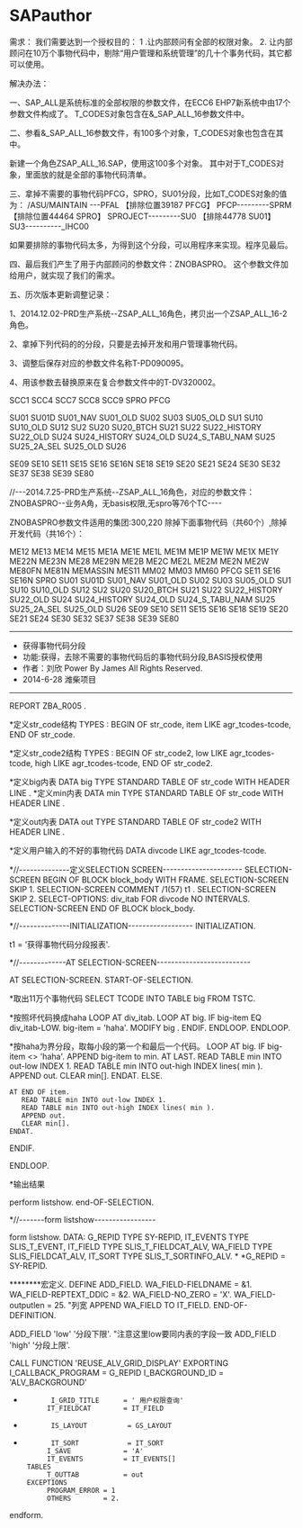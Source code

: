 # SAPauthor

需求：
我们需要达到一个授权目的： 
1 .让内部顾问有全部的权限对象。
2. 让内部顾问在10万个事物代码中，剔除“用户管理和系统管理”的几十个事务代码，其它都可以使用。



解决办法：

一、SAP_ALL是系统标准的全部权限的参数文件，在ECC6 EHP7新系统中由17个参数文件构成了。
T_CODES对象包含在&_SAP_ALL_16参数文件中。

二、参看&_SAP_ALL_16参数文件，有100多个对象，T_CODES对象也包含在其中。

新建一个角色ZSAP_ALL_16.SAP，使用这100多个对象。
其中对于T_CODES对象，里面放的就是全部的事物代码清单。	

三、拿掉不需要的事物代码PFCG，SPRO，SU01分段，比如T_CODES对象的值为：
/ASU/MAINTAIN ---PFAL  【排除位置39187 PFCG】
PFCP---------SPRM  	【排除位置44464 SPRO】
SPROJECT---------SU0  【排除44778 SU01】
SU3----------_IHC00


如果要排除的事物代码太多，为得到这个分段，可以用程序来实现。程序见最后。

四、最后我们产生了用于内部顾问的参数文件：ZNOBASPRO。
	这个参数文件加给用户，就实现了我们的需求。












五、历次版本更新调整记录：

1、2014.12.02-PRD生产系统--ZSAP_ALL_16角色，拷贝出一个ZSAP_ALL_16-2角色。

2、拿掉下列代码的的分段，只要是去掉开发和用户管理事物代码。

3、调整后保存对应的参数文件名称T-PD090095。

4、用该参数去替换原来在复合参数文件中的T-DV320002。



SCC1
SCC4
SCC7
SCC8
SCC9
SPRO
PFCG
 
SU01 
SU01D 
SU01_NAV 
SU01_OLD 
SU02 
SU03 
SU05_OLD 
SU1 
SU10 
SU10_OLD 
SU12 
SU2 
SU20 
SU20_BTCH 
SU21 
SU22 
SU22_HISTORY 
SU22_OLD 
SU24 
SU24_HISTORY 
SU24_OLD 
SU24_S_TABU_NAM 
SU25 
SU25_2A_SEL 
SU25_OLD 
SU26


SE09
SE10
SE11
SE15
SE16
SE16N
SE18
SE19
SE20
SE21
SE24
SE30
SE32
SE37
SE38
SE39
SE80








//---2014.7.25-PRD生产系统--ZSAP_ALL_16角色，对应的参数文件：ZNOBASPRO--业务A角，无basis权限,无spro等76个TC----

ZNOBASPRO参数文件适用的集团:300,220
除掉下面事物代码（共60个）,除掉开发代码（共16个）：


ME12 
ME13 
ME14 
ME15 
ME1A 
ME1E 
ME1L 
ME1M 
ME1P 
ME1W 
ME1X 
ME1Y 
ME22N 
ME23N 
ME28 
ME29N 
ME2B 
ME2C 
ME2L 
ME2M 
ME2N 
ME2W 
ME80FN 
ME81N 
MEMASSIN 
MES11 
MM02 
MM03 
MM60 
PFCG 
SE11 
SE16 
SE16N 
SPRO 
SU01 
SU01D 
SU01_NAV 
SU01_OLD 
SU02 
SU03 
SU05_OLD 
SU1 
SU10 
SU10_OLD 
SU12 
SU2 
SU20 
SU20_BTCH 
SU21 
SU22 
SU22_HISTORY 
SU22_OLD 
SU24 
SU24_HISTORY 
SU24_OLD 
SU24_S_TABU_NAM 
SU25 
SU25_2A_SEL 
SU25_OLD 
SU26 
SE09
SE10
SE11
SE15
SE16
SE18
SE19
SE20
SE21
SE24
SE30
SE32
SE37
SE38
SE39
SE80



********************************************************************
* 获得事物代码分段
* 功能:获得，去除不需要的事物代码后的事物代码分段,BASIS授权使用
* 作者：刘欣  Power By James All Rights Reserved.
* 2014-6-28 潍柴项目
********************************************************************


REPORT ZBA_R005 .


*定义str_code结构
TYPES : BEGIN OF str_code,
        item LIKE agr_tcodes-tcode,
        END OF str_code.


*定义str_code2结构
TYPES : BEGIN OF str_code2,
        low LIKE agr_tcodes-tcode,
        high LIKE agr_tcodes-tcode,
        END OF str_code2.


*定义big内表
DATA big TYPE STANDARD TABLE OF str_code WITH HEADER LINE .
*定义min内表
DATA min TYPE STANDARD TABLE OF str_code WITH HEADER LINE .


*定义out内表
DATA out TYPE STANDARD TABLE OF str_code2 WITH HEADER LINE .


*定义用户输入的不好的事物代码
DATA divcode LIKE agr_tcodes-tcode.


*//--------------定义SELECTION SCREEN----------------------
SELECTION-SCREEN BEGIN OF BLOCK block_body WITH FRAME.
SELECTION-SCREEN SKIP 1.
SELECTION-SCREEN COMMENT /1(57) t1 .
SELECTION-SCREEN SKIP 2.
SELECT-OPTIONS: div_itab FOR divcode NO INTERVALS.
SELECTION-SCREEN END OF BLOCK block_body.


*//--------------INITIALIZATION------------------
INITIALIZATION.

 t1 = '获得事物代码分段报表'.

*//-------------AT SELECTION-SCREEN--------------------------

AT SELECTION-SCREEN.
START-OF-SELECTION.

*取出11万个事物代码
SELECT TCODE INTO TABLE big FROM TSTC.

*按照坏代码换成haha
LOOP AT div_itab.
    LOOP AT big.
      IF big-item EQ div_itab-LOW.
         big-item = 'haha'.
         MODIFY big .
      ENDIF.
    ENDLOOP.
ENDLOOP.

*按haha为界分段，取每小段的第一个和最后一个代码。
LOOP AT big.
  IF big-item <> 'haha'.
     APPEND big-item to min.
      AT LAST.
       READ TABLE min INTO out-low INDEX 1.
       READ TABLE min INTO out-high INDEX lines( min ).
       APPEND out.
       CLEAR min[].
      ENDAT.
  ELSE.




    AT END OF item.
       READ TABLE min INTO out-low INDEX 1.
       READ TABLE min INTO out-high INDEX lines( min ).
       APPEND out.
       CLEAR min[].
    ENDAT.


  ENDIF.


ENDLOOP.


*输出结果

perform listshow.
end-OF-SELECTION.


*//-------form listshow-----------------


form listshow.
  DATA:
      G_REPID TYPE SY-REPID,
      IT_EVENTS TYPE SLIS_T_EVENT,
      IT_FIELD TYPE SLIS_T_FIELDCAT_ALV,
      WA_FIELD TYPE SLIS_FIELDCAT_ALV,
      IT_SORT TYPE SLIS_T_SORTINFO_ALV.
*
*G_REPID = SY-REPID.


********宏定义.
  DEFINE ADD_FIELD.
    WA_FIELD-FIELDNAME = &1.
    WA_FIELD-REPTEXT_DDIC = &2.
    WA_FIELD-NO_ZERO = 'X'.
    WA_FIELD-outputlen = 25. "列宽
    APPEND WA_FIELD TO IT_FIELD.
  END-OF-DEFINITION.


  ADD_FIELD 'low'  '分段下限'. "注意这里low要同内表的字段一致
  ADD_FIELD 'high'  '分段上限'.




  CALL FUNCTION 'REUSE_ALV_GRID_DISPLAY'
       EXPORTING
            I_CALLBACK_PROGRAM = G_REPID
            I_BACKGROUND_ID   = 'ALV_BACKGROUND'
*            I_GRID_TITLE      = ' 用户权限查询'
            IT_FIELDCAT        = IT_FIELD
*            IS_LAYOUT          = GS_LAYOUT
*            IT_SORT            = IT_SORT
            I_SAVE             = 'A'
            IT_EVENTS          = IT_EVENTS[]
       TABLES
            T_OUTTAB           = out
       EXCEPTIONS
            PROGRAM_ERROR = 1
            OTHERS        = 2.


endform.

